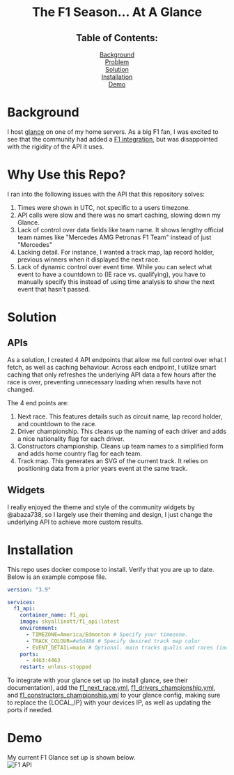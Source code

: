 

<div align="center">
  
# The F1 Season... At A Glance
  
## Table of Contents:

[Background](#background)
<br>
[Problem](#why-use-this-repo)
<br>
[Solution](#solution)
<br>
[Installation](#installation)
<br>
[Demo](#demo)
<br>
</div>

# Background
I host [glance](https://github.com/glanceapp/glance) on one of my home servers. As a big F1 fan, I was excited to see that the community had added a [F1 integration](https://github.com/glanceapp/community-widgets/blob/main/widgets/formula1-widgets-by-abaza738/README.md), but was disappointed with the rigidity of the API it uses. 

# Why Use this Repo?
I ran into the following issues with the API that this repository solves:
1. Times were shown in UTC, not specific to a users timezone.
2. API calls were slow and there was no smart caching, slowing down my Glance.
3. Lack of control over data fields like team name. It shows lengthy official team names like "Mercedes AMG Petronas F1 Team" instead of just "Mercedes"
4. Lacking detail. For instance, I wanted a track map, lap record holder, previous winners when it displayed the next race.
5. Lack of dynamic control over event time. While you can select what event to have a countdown to (IE race vs. qualifying), you have to manually specify this instead of using time analysis to show the next event that hasn't passed.

# Solution
## APIs
As a solution, I created 4 API endpoints that allow me full control over what I fetch, as well as caching behaviour. Across each endpoint, I utilize smart caching that only refreshes the underlying API data a few hours after the race is over, preventing unnecessary loading when results have not changed.

The 4 end points are:
1. Next race. This features details such as circuit name, lap record holder, and countdown to the race.
2. Driver championship. This cleans up the naming of each driver and adds a nice nationality flag for each driver.
3. Constructors championship. Cleans up team names to a simplified form and adds home country flag for each team.
4. Track map. This generates an SVG of the current track. It relies on positioning data from a prior years event at the same track.

## Widgets
I really enjoyed the theme and style of the community widgets by @abaza738, so I largely use their theming and design, I just change the underlying API to achieve more custom results.

# Installation
This repo uses docker compose to install. Verify that you are up to date. Below is an example compose file.
```yaml
version: "3.9"

services:
  f1_api:
    container_name: f1_api
    image: skyallinott/f1_api:latest
    environment:
      - TIMEZONE=America/Edmonton # Specify your timezone.
      - TRACK_COLOUR=#e5d486 # Specify desired track map color
      - EVENT_DETAIL=main # Optional. main tracks qualis and races (inc. sprints), race tracks races. 
    ports:
      - 4463:4463
    restart: unless-stopped
```

To integrate with your glance set up (to install glance, see their documentation), add the [f1_next_race.yml](f1_next_race.yml), [f1_drivers_championship.yml](f1_drivers_championship.yml), and [f1_constructors_championship.yml](f1_constructors_championship.yml) to your glance config, making sure to replace the {LOCAL_IP} with your devices IP, as well as updating the ports if needed. 


# Demo
My current F1 Glance set up is shown below. 
<br>
![F1 API](https://github.com/user-attachments/assets/f904c6f8-4e0c-4e29-8513-8bd535c5117b)

